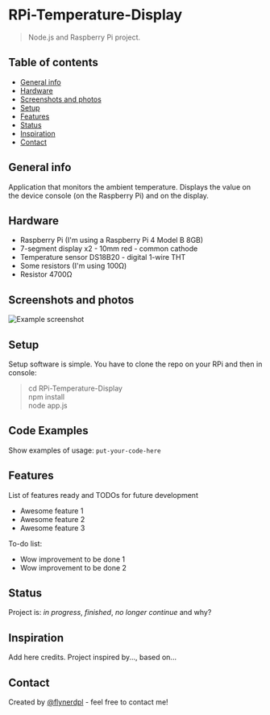 # RPi-Temperature-Display
> Node.js and Raspberry Pi project.

## Table of contents
* [General info](#general-info)
* [Hardware](#hardware)
* [Screenshots and photos](#screenshots-and-photos)
* [Setup](#setup)
* [Features](#features)
* [Status](#status)
* [Inspiration](#inspiration)
* [Contact](#contact)

## General info
Application that monitors the ambient temperature. Displays the value on the device console (on the Raspberry Pi) and on the display.

## Hardware
* Raspberry Pi (I'm using a Raspberry Pi 4 Model B 8GB)
* 7-segment display x2 - 10mm red - common cathode
* Temperature sensor DS18B20 - digital 1-wire THT
* Some resistors (I'm using 100Ω)
* Resistor 4700Ω

## Screenshots and photos
![Example screenshot](./img/screenshot.png)

## Setup

Setup software is simple. You have to clone the repo on your RPi and then in console:
> cd RPi-Temperature-Display  
> npm install  
> node app.js

## Code Examples
Show examples of usage:
`put-your-code-here`

## Features
List of features ready and TODOs for future development
* Awesome feature 1
* Awesome feature 2
* Awesome feature 3

To-do list:
* Wow improvement to be done 1
* Wow improvement to be done 2

## Status
Project is: _in progress_, _finished_, _no longer continue_ and why?

## Inspiration
Add here credits. Project inspired by..., based on...

## Contact
Created by [@flynerdpl](https://www.flynerd.pl/) - feel free to contact me!
